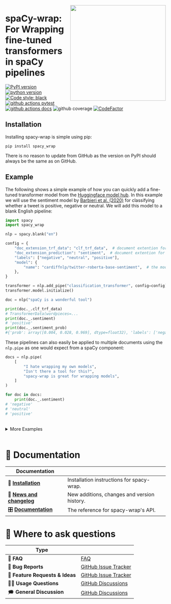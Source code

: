 <a href="https://github.com/kennethenevoldsen/spacy-wrap"><img src="https://raw.githubusercontent.com/KennethEnevoldsen/spacy-wrap/main/docs/_static/icon.png" width="300" align="right" /></a>
# spaCy-wrap: For Wrapping fine-tuned transformers in spaCy pipelines


[![PyPI version](https://badge.fury.io/py/spacy-wrap.svg)](https://pypi.org/project/spacy-wrap/)
[![python version](https://img.shields.io/badge/Python-%3E=3.7-blue)](https://github.com/kennethenevoldsen/spacy-wrap)
[![Code style: black](https://img.shields.io/badge/Code%20Style-Black-black)](https://black.readthedocs.io/en/stable/the_black_code_style/current_style.html)
[![github actions pytest](https://github.com/kennethenevoldsen/spacy-wrap/actions/workflows/pytest-cov-comment.yml/badge.svg)](https://github.com/kennethenevoldsen/spacy-wrap/actions)
[![github actions docs](https://github.com/kennethenevoldsen/spacy-wrap/actions/workflows/documentation.yml/badge.svg)](https://kennethenevoldsen.github.io/spacy-wrap/)
![github coverage](https://img.shields.io/endpoint?url=https://gist.githubusercontent.com/KennethEnevoldsen/33fb85a2c440013df494c1fce884633c/raw/3813a0369fdd61b39a806b7b91839ff405ef809a/badge-spacy-wrap-coverage.json)
[![CodeFactor](https://www.codefactor.io/repository/github/kennethenevoldsen/spacy-wrap/badge)](https://www.codefactor.io/repository/github/kennethenevoldsen/spacy-wrap)
<!-- [![pip downloads](https://img.shields.io/pypi/dm/spacy_wrap.svg)](https://pypi.org/project/spacy_wrap/) -->


## Installation

Installing spacy-wrap is simple using pip:

```
pip install spacy_wrap
```

There is no reason to update from GitHub as the version on PyPI should always be the same as on GitHub.

## Example
The following shows a simple example of how you can quickly add a fine-tuned transformer model from the [Huggingface model hub](https://huggingface.co/models?pipeline_tag=text-classification&sort=downloads).  In this example we will use the sentiment model by [Barbieri et al. (2020)](https://huggingface.co/cardiffnlp/twitter-roberta-base-sentiment) for classifying whether a tweet is positive, negative or neutral. We will add this model to a blank English pipeline:

```python
import spacy
import spacy_wrap

nlp = spacy.blank("en")

config = {
    "doc_extension_trf_data": "clf_trf_data",  # document extention for the forward pass
    "doc_extension_prediction": "sentiment",  # document extention for the prediction
    "labels": ["negative", "neutral", "positive"],
    "model": {
        "name": "cardiffnlp/twitter-roberta-base-sentiment",  # the model name or path of huggingface model
    },
}

transformer = nlp.add_pipe("classification_transformer", config=config)
transformer.model.initialize()

doc = nlp("spaCy is a wonderful tool")

print(doc._.clf_trf_data)
# TransformerData(wordpieces=...
print(doc._.sentiment)
# 'positive'
print(doc._.sentiment_prob)
#{'prob': array([0.004, 0.028, 0.969], dtype=float32), 'labels': ['negative', 'neutral', 'positive']}
```

These pipelines can also easily be applied to multiple documents using the `nlp.pipe` as one would expect from a spaCy component:

```python
docs = nlp.pipe(
    [
        "I hate wrapping my own models",
        "Isn't there a tool for this?",
        "spacy-wrap is great for wrapping models",
    ]
)

for doc in docs:
    print(doc._.sentiment)
# 'negative'
# 'neutral'
# 'positive'
```

 <br /> 

<details>
  <summary> More Examples </summary>

It is always nice to have more than one example. Here is another one where we add the Hate speech model for Danish to a blank Danish pipeline:

```python
import spacy
import spacy_wrap

nlp = spacy.blank("da")

config = {
    "doc_extension_trf_data": "clf_trf_data",  # document extention for the forward pass
    "doc_extension_prediction": "hate_speech",  # document extention for the prediction
    "labels": ["Not hate Speech", "Hate speech"],
    "model": {
        "name": "DaNLP/da-bert-hatespeech-detection",  # the model name or path of huggingface model
    },
}

transformer = nlp.add_pipe("classification_transformer", config=config)
transformer.model.initialize()

doc = nlp("Senile gamle idiot") # old senile idiot

doc._.clf_trf_data
# TransformerData(wordpieces=...
doc._.hate_speech
# "Hate speech"
doc._.hate_speech_prob
# {'prob': array([0.013, 0.987], dtype=float32), 'labels': ['Not hate Speech', 'Hate speech']}
```

</details>

 <br /> 



# 📖 Documentation

| Documentation              |                                                                               |
| -------------------------- | ----------------------------------------------------------------------------- |
| 🔧 **[Installation]**       | Installation instructions for spacy-wrap.                                  |
| 📰 **[News and changelog]** | New additions, changes and version history.                                   |
| 🎛 **[Documentation]**      | The reference for spacy-wrap's API. |

[Documentation]: https://kennethenevoldsen.github.io/spacy-wrap/index.html
[Installation]: https://kennethenevoldsen.github.io/spacy-wrap/installation.html
[News and changelog]: https://kennethenevoldsen.github.io/spacy-wrap/news.html

# 💬 Where to ask questions

| Type                           |                        |
| ------------------------------ | ---------------------- |
| 🚨 **FAQ**                      | [FAQ]                  |
| 🚨 **Bug Reports**              | [GitHub Issue Tracker] |
| 🎁 **Feature Requests & Ideas** | [GitHub Issue Tracker] |
| 👩‍💻 **Usage Questions**          | [GitHub Discussions]   |
| 🗯 **General Discussion**       | [GitHub Discussions]   |


[FAQ]: https://kennethenevoldsen.github.io/spacy-wrap/faq.html
[github issue tracker]: https://github.com/kennethenevoldsen/spacy-wrap/issues
[github discussions]: https://github.com/kennethenevoldsen/spacy-wrap/discussions

